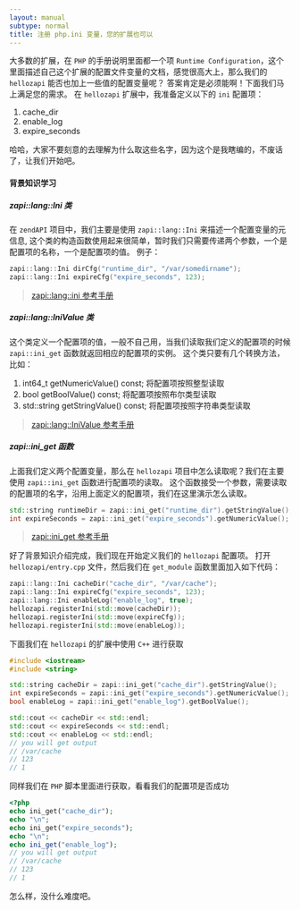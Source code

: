 ```yaml
---
layout: manual
subtype: normal
title: 注册 php.ini 变量，您的扩展也可以
---
```

大多数的扩展，在 `PHP` 的手册说明里面都一个项 `Runtime Configuration`，这个里面描述自己这个扩展的配置文件变量的文档，感觉很高大上，那么我们的 `hellozapi` 能否也加上一些值的配置变量呢？
答案肯定是必须能啊！下面我们马上满足您的需求。
在 `hellozapi` 扩展中，我准备定义以下的 `ini` 配置项：

1. cache_dir
2. enable_log
3. expire_seconds

哈哈，大家不要刻意的去理解为什么取这些名字，因为这个是我瞎编的，不废话了，让我们开始吧。

#### 背景知识学习
##### zapi::lang::Ini 类
在 `zendAPI` 项目中，我们主要是使用 `zapi::lang::Ini` 来描述一个配置变量的元信息, 这个类的构造函数使用起来很简单，暂时我们只需要传递两个参数，一个是配置项的名称，一个是配置项的值。
例子：
```cpp
zapi::lang::Ini dirCfg("runtime_dir", "/var/somedirname");
zapi::lang::Ini expireCfg("expire_seconds", 123);
```
> [zapi::lang::ini 参考手册](/api/classzapi_1_1lang_1_1_ini.html)

##### zapi::lang::IniValue 类
这个类定义一个配置项的值，一般不自己用，当我们读取我们定义的配置项的时候 `zapi::ini_get` 函数就返回相应的配置项的实例。
这个类只要有几个转换方法，比如：
1. int64_t getNumericValue() const; 将配置项按照整型读取
2. bool getBoolValue() const; 将配置项按照布尔类型读取
3. std::string getStringValue() const; 将配置项按照字符串类型读取

> [zapi::lang::IniValue 参考手册](/api/classzapi_1_1lang_1_1_ini_value.html)

##### zapi::ini_get 函数
上面我们定义两个配置变量，那么在 `hellozapi` 项目中怎么读取呢？我们在主要使用 `zapi::ini_get` 函数进行配置项的读取。
这个函数接受一个参数，需要读取的配置项的名字，沿用上面定义的配置项，我们在这里演示怎么读取。
```cpp
std::string runtimeDir = zapi::ini_get("runtime_dir").getStringValue();
int expireSeconds = zapi::ini_get("expire_seconds").getNumericValue();
```
> [zapi::ini_get 参考手册](/api/namespacezapi.html#1a3485bfdd50835e6ec7f9b170640e7a19)

好了背景知识介绍完成，我们现在开始定义我们的 `hellozapi` 配置项。
打开 `hellozapi/entry.cpp` 文件，然后我们在 `get_module` 函数里面加入如下代码：
```cpp
zapi::lang::Ini cacheDir("cache_dir", "/var/cache");
zapi::lang::Ini expireCfg("expire_seconds", 123);
zapi::lang::Ini enableLog("enable_log", true);
﻿hellozapi.registerIni(std::move(cacheDir));
hellozapi.registerIni(std::move(expireCfg));
hellozapi.registerIni(std::move(enableLog));
```
下面我们在 `hellozapi` 的扩展中使用 `C++` 进行获取
```cpp
#include <iostream>
#include <string>

std::string cacheDir = zapi::ini_get("cache_dir").getStringValue();
int expireSeconds = zapi::ini_get("expire_seconds").getNumericValue();
bool enableLog = zapi::ini_get("enable_log").getBoolValue();

std::cout << cacheDir << std::endl;
std::cout << expireSeconds << std::endl;
std::cout << enableLog << std::endl;
// you will get output
// /var/cache
// 123
// 1
```

同样我们在 `PHP` 脚本里面进行获取，看看我们的配置项是否成功
```php
<?php
echo ﻿ini_get("cache_dir");
echo "\n";
echo ﻿ini_get("expire_seconds");
echo "\n";
echo ini_get("enable_log");
// you will get output
// /var/cache
// 123
// 1
```
怎么样，没什么难度吧。